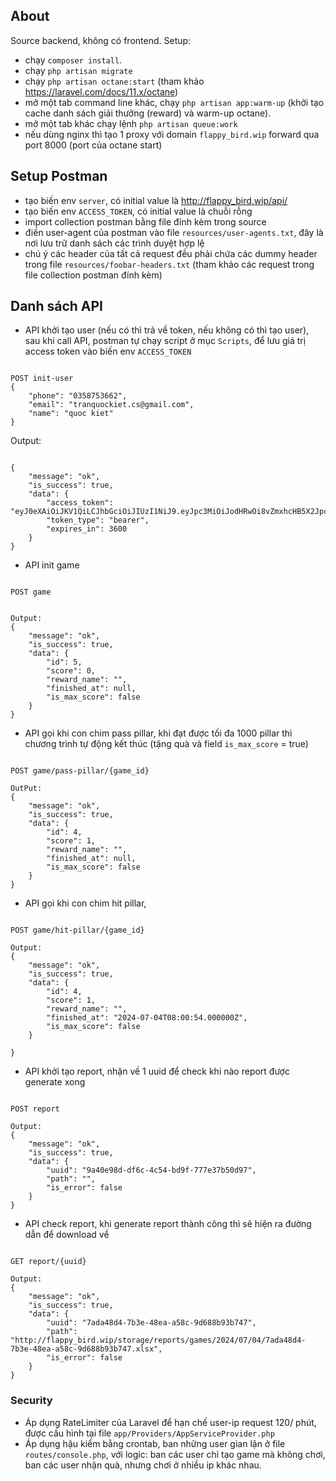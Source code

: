 
## About

Source backend, không có frontend.
Setup:

- chạy `composer install`.
- chạy `php artisan migrate`
- chạy `php artisan octane:start` (tham khảo https://laravel.com/docs/11.x/octane)
- mở một tab command line khác, chạy `php artisan app:warm-up` (khởi tạo cache danh sách giải thưởng (reward) và warm-up octane).
- mở một tab khác chạy lệnh `php artisan queue:work`
- nếu dùng nginx thì tạo 1 proxy với domain `flappy_bird.wip` forward qua port 8000 (port của octane start)

## Setup Postman

- tạo biến env `server`, có initial value là http://flappy_bird.wip/api/
- tạo biến env `ACCESS_TOKEN`, có initial value là chuỗi rỗng
- import collection postman bằng file đính kèm trong source
- điền user-agent của postman vào file `resources/user-agents.txt`, đây là nơi lưu trữ danh sách các trình duyệt hợp lệ
- chú ý các header của tất cả request đều phải chứa các dummy header trong file `resources/foobar-headers.txt` (tham khảo các request trong file collection postman đính kèm)
## Danh sách API

- API khởi tạo user (nếu có thì trả về token, nếu không có thì tạo user), sau khi call API, postman tự chạy script ở mục `Scripts`, để lưu giá trị access token vào biến env `ACCESS_TOKEN`
```

POST init-user
{
    "phone": "0358753662",
    "email": "tranquockiet.cs@gmail.com",
    "name": "quoc kiet"
}
```

Output:
```

{
    "message": "ok",
    "is_success": true,
    "data": {
        "access_token": "eyJ0eXAiOiJKV1QiLCJhbGciOiJIUzI1NiJ9.eyJpc3MiOiJodHRwOi8vZmxhcHB5X2JpcmQud2lwL2FwaS9pbml0LXVzZXIiLCJpYXQiOjE3MjAwNzkzODgsImV4cCI6MTcyMDA4Mjk4OCwibmJmIjoxNzIwMDc5Mzg4LCJqdGkiOiIzcmZnSXhnUXZKeUJsRUxSIiwic3ViIjoiMiIsInBydiI6IjIzYmQ1Yzg5NDlmNjAwYWRiMzllNzAxYzQwMDg3MmRiN2E1OTc2ZjcifQ.QuNDFL8mA8V3fAjG1NHF3zb5KOpWc6e0DPcw919_vQk",
        "token_type": "bearer",
        "expires_in": 3600
    }
}
```

- API init game
```

POST game


Output:
{
    "message": "ok",
    "is_success": true,
    "data": {
        "id": 5,
        "score": 0,
        "reward_name": "",
        "finished_at": null,
        "is_max_score": false
    }
}
```

- API gọi khi con chim pass pillar, khi đạt được tối đa 1000 pillar thì chương trình tự động kết thúc (tặng quà và field `is_max_score` = true)
```

POST game/pass-pillar/{game_id}

OutPut:
{
    "message": "ok",
    "is_success": true,
    "data": {
        "id": 4,
        "score": 1,
        "reward_name": "",
        "finished_at": null,
        "is_max_score": false
    }
}
```

- API gọi khi con chim hit pillar, 
```

POST game/hit-pillar/{game_id}

Output:
{
    "message": "ok",
    "is_success": true,
    "data": {
        "id": 4,
        "score": 1,
        "reward_name": "",
        "finished_at": "2024-07-04T08:00:54.000000Z",
        "is_max_score": false
    }

}
```

- API khởi tạo report, nhận về 1 uuid để check khi nào report được generate xong
```

POST report

Output:
{
    "message": "ok",
    "is_success": true,
    "data": {
        "uuid": "9a40e98d-df6c-4c54-bd9f-777e37b50d97",
        "path": "",
        "is_error": false
    }
}
```

- API check report, khi generate report thành công thì sẽ hiện ra đường dẫn để download về 
```

GET report/{uuid}

Output:
{
    "message": "ok",
    "is_success": true,
    "data": {
        "uuid": "7ada48d4-7b3e-48ea-a58c-9d688b93b747",
        "path": "http://flappy_bird.wip/storage/reports/games/2024/07/04/7ada48d4-7b3e-48ea-a58c-9d688b93b747.xlsx",
        "is_error": false
    }
}
```

### Security
- Áp dụng RateLimiter của Laravel để hạn chế user-ip request 120/ phút, được cấu hình tại file `app/Providers/AppServiceProvider.php`
- Áp dụng hậu kiểm bằng crontab, ban những user gian lận ở file `routes/console.php`, với logic: ban các user chỉ tạo game mà không chơi, ban các user nhận quà, nhưng chơi ở nhiều ip khác nhau.


